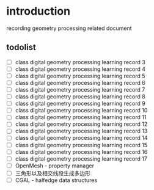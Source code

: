 # introduction

recording geometry processing related document

## todolist

- [ ] class digital geometry processing learning record 3
- [ ] class digital geometry processing learning record 4
- [ ] class digital geometry processing learning record 5
- [ ] class digital geometry processing learning record 6
- [ ] class digital geometry processing learning record 7
- [ ] class digital geometry processing learning record 8
- [ ] class digital geometry processing learning record 9
- [ ] class digital geometry processing learning record 10
- [ ] class digital geometry processing learning record 11
- [ ] class digital geometry processing learning record 12
- [ ] class digital geometry processing learning record 13
- [ ] class digital geometry processing learning record 14
- [ ] class digital geometry processing learning record 15
- [ ] class digital geometry processing learning record 16
- [ ] class digital geometry processing learning record 17
- [ ] OpenMesh - property manager
- [ ] 三角形以及相交线段生成多边形
- [ ] CGAL - halfedge data structures